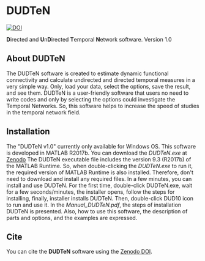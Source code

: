 # DUDTeN

[![DOI](https://zenodo.org/badge/3382274.svg)](https://zenodo.org/badge/latestdoi/3382274)

**D**irected and **U**n**D**irected **T**emporal **N**etwork software. Version 1.0


## About DUDTeN

The DUDTeN software is created to estimate dynamic functional connectivity and calculate undirected and directed temporal measures in a very simple way. Only, load your data, select the options, save the result, and see them. 
DUDTeN is a user-friendly software that users no need to write codes and only by selecting the options could investigate the Temporal Networks. So, this software helps to increase the speed of studies in the temporal network field. 


## Installation

The "DUDTeN v1.0" currently only available for Windows OS.
This software is developed in MATLAB R2017b. 
You can download the _DUDTeN.exe_ at [Zenodo](https://doi.org/10.5281/zenodo.3382274)
The DUDTeN executable file includes the version 9.3 (R2017b) of the MATLAB Runtime. So, when double-clicking the _DUDTeN.exe_ to run it, the required version of MATLAB Runtime is also installed.
Therefore, don't need to download and install any required files. In a few minutes, you can install and use DUDTeN. 
For the first time, double-click DUDTeN.exe, wait for a few seconds/minutes, the installer opens, follow the steps for installing, finally, installer installs DUDTeN. Then, double-click DUD10 icon to run and use it.
In the _Manual_DUDTeN.pdf_, the steps of installation DUDTeN is presented. Also, how to use this software, the description of parts and options, and the examples are expressed.


## Cite

You can cite the **DUDTeN** software using the [Zenodo DOI](https://doi.org/10.5281/zenodo.3382274).
